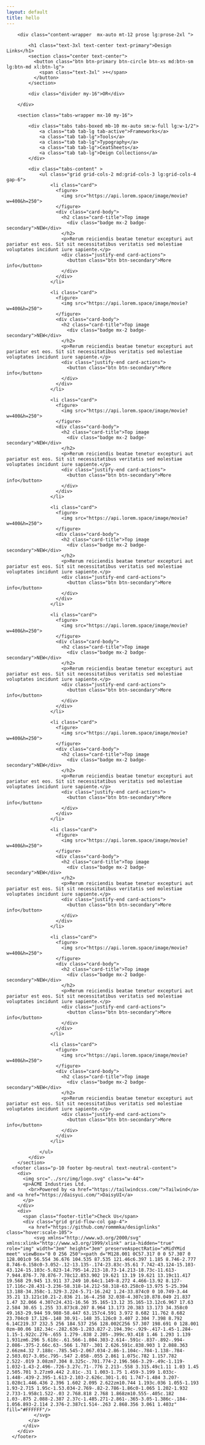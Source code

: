 ```yaml
---
layout: default
title: hello
---
```


        <div class="content-wrapper  mx-auto mt-12 prose lg:prose-2xl ">

            <h1 class="text-3xl text-center text-primary">Design Links</h1>
            <section class="center text-center">
              <button class="btn btn-primary btn-circle btn-xs md:btn-sm lg:btn-md xl:btn-lg">
                <span class="text-3xl" >+</span> 
              </button>
            </section>

            <div class="divider my-16">OR</div> 

        </div>

        <section class="tabs-wrapper mx-10 my-16">
          
            <div class="tabs tabs-boxed mb-10 mx-auto sm:w-full lg:w-1/2">
                <a class="tab tab-lg tab-active">Frameworks</a> 
                <a class="tab tab-lg">Tools</a>
                <a class="tab tab-lg">Typography</a>
                <a class="tab tab-lg">CeatSheets</a>
                <a class="tab tab-lg">Deign Collections</a>
            </div>

            <div class="tabs-content" >
                <ul class="grid grid-cols-2 md:grid-cols-3 lg:grid-cols-4 gap-6">
                    <li class="card">
                      <figure>
                        <img src="https://api.lorem.space/image/movie?w=400&h=250">
                      </figure> 
                      <div class="card-body">
                        <h2 class="card-title">Top image
                          <div class="badge mx-2 badge-secondary">NEW</div>
                        </h2> 
                        <p>Rerum reiciendis beatae tenetur excepturi aut pariatur est eos. Sit sit necessitatibus veritatis sed molestiae voluptates incidunt iure sapiente.</p> 
                        <div class="justify-end card-actions">
                          <button class="btn btn-secondary">More info</button>
                        </div>
                      </div>
                    </li>

                    <li class="card">
                      <figure>
                        <img src="https://api.lorem.space/image/movie?w=400&h=250">
                      </figure> 
                      <div class="card-body">
                        <h2 class="card-title">Top image
                          <div class="badge mx-2 badge-secondary">NEW</div>
                        </h2> 
                        <p>Rerum reiciendis beatae tenetur excepturi aut pariatur est eos. Sit sit necessitatibus veritatis sed molestiae voluptates incidunt iure sapiente.</p> 
                        <div class="justify-end card-actions">
                          <button class="btn btn-secondary">More info</button>
                        </div>
                      </div>
                    </li> 

                    <li class="card">
                      <figure>
                        <img src="https://api.lorem.space/image/movie?w=400&h=250">
                      </figure> 
                      <div class="card-body">
                        <h2 class="card-title">Top image
                          <div class="badge mx-2 badge-secondary">NEW</div>
                        </h2> 
                        <p>Rerum reiciendis beatae tenetur excepturi aut pariatur est eos. Sit sit necessitatibus veritatis sed molestiae voluptates incidunt iure sapiente.</p> 
                        <div class="justify-end card-actions">
                          <button class="btn btn-secondary">More info</button>
                        </div>
                      </div>
                    </li> 

                    <li class="card">
                      <figure>
                        <img src="https://api.lorem.space/image/movie?w=400&h=250">
                      </figure> 
                      <div class="card-body">
                        <h2 class="card-title">Top image
                          <div class="badge mx-2 badge-secondary">NEW</div>
                        </h2> 
                        <p>Rerum reiciendis beatae tenetur excepturi aut pariatur est eos. Sit sit necessitatibus veritatis sed molestiae voluptates incidunt iure sapiente.</p> 
                        <div class="justify-end card-actions">
                          <button class="btn btn-secondary">More info</button>
                        </div>
                      </div>
                    </li> 

                    <li class="card">
                      <figure>
                        <img src="https://api.lorem.space/image/movie?w=400&h=250">
                      </figure> 
                      <div class="card-body">
                        <h2 class="card-title">Top image
                          <div class="badge mx-2 badge-secondary">NEW</div>
                        </h2> 
                        <p>Rerum reiciendis beatae tenetur excepturi aut pariatur est eos. Sit sit necessitatibus veritatis sed molestiae voluptates incidunt iure sapiente.</p> 
                        <div class="justify-end card-actions">
                          <button class="btn btn-secondary">More info</button>
                        </div>
                      </div>
                    </li>  

                    <li class="card">
                      <figure>
                        <img src="https://api.lorem.space/image/movie?w=400&h=250">
                      </figure> 
                      <div class="card-body">
                        <h2 class="card-title">Top image
                          <div class="badge mx-2 badge-secondary">NEW</div>
                        </h2> 
                        <p>Rerum reiciendis beatae tenetur excepturi aut pariatur est eos. Sit sit necessitatibus veritatis sed molestiae voluptates incidunt iure sapiente.</p> 
                        <div class="justify-end card-actions">
                          <button class="btn btn-secondary">More info</button>
                        </div>
                      </div>
                    </li>  

                    <li class="card">
                      <figure>
                        <img src="https://api.lorem.space/image/movie?w=400&h=250">
                      </figure> 
                      <div class="card-body">
                        <h2 class="card-title">Top image
                          <div class="badge mx-2 badge-secondary">NEW</div>
                        </h2> 
                        <p>Rerum reiciendis beatae tenetur excepturi aut pariatur est eos. Sit sit necessitatibus veritatis sed molestiae voluptates incidunt iure sapiente.</p> 
                        <div class="justify-end card-actions">
                          <button class="btn btn-secondary">More info</button>
                        </div>
                      </div>
                    </li>  

                    <li class="card">
                      <figure>
                        <img src="https://api.lorem.space/image/movie?w=400&h=250">
                      </figure> 
                      <div class="card-body">
                        <h2 class="card-title">Top image
                          <div class="badge mx-2 badge-secondary">NEW</div>
                        </h2> 
                        <p>Rerum reiciendis beatae tenetur excepturi aut pariatur est eos. Sit sit necessitatibus veritatis sed molestiae voluptates incidunt iure sapiente.</p> 
                        <div class="justify-end card-actions">
                          <button class="btn btn-secondary">More info</button>
                        </div>
                      </div>
                    </li>  

                    <li class="card">
                      <figure>
                        <img src="https://api.lorem.space/image/movie?w=400&h=250">
                      </figure> 
                      <div class="card-body">
                        <h2 class="card-title">Top image
                          <div class="badge mx-2 badge-secondary">NEW</div>
                        </h2> 
                        <p>Rerum reiciendis beatae tenetur excepturi aut pariatur est eos. Sit sit necessitatibus veritatis sed molestiae voluptates incidunt iure sapiente.</p> 
                        <div class="justify-end card-actions">
                          <button class="btn btn-secondary">More info</button>
                        </div>
                      </div>
                    </li> 

                </ul>
            </div>
        </section>
      <footer class="p-10 footer bg-neutral text-neutral-content">
        <div>
          <img src="../src/img/logo.svg" class="w-44">
          <p>ACME Industries Ltd.
            <br>Powered by <a href="https://tailwindcss.com/">Tailwind</a> and <a href="https://daisyui.com/">DaisyUI</a>
          </p>
        </div> 
        <div>
          <span class="footer-title">Check Us</span> 
          <div class="grid grid-flow-col gap-4">
            <a href="https://github.com/rommmka/designlinks" class="hover:scale-105">
              <svg xmlns="http://www.w3.org/2000/svg" xmlns:xlink="http://www.w3.org/1999/xlink" aria-hidden="true" role="img" width="3em" height="3em" preserveAspectRatio="xMidYMid meet" viewBox="0 0 256 250"><path d="M128.001 0C57.317 0 0 57.307 0 128.001c0 56.554 36.676 104.535 87.535 121.46c6.397 1.185 8.746-2.777 8.746-6.158c0-3.052-.12-13.135-.174-23.83c-35.61 7.742-43.124-15.103-43.124-15.103c-5.823-14.795-14.213-18.73-14.213-18.73c-11.613-7.944.876-7.78.876-7.78c12.853.902 19.621 13.19 19.621 13.19c11.417 19.568 29.945 13.911 37.249 10.64c1.149-8.272 4.466-13.92 8.127-17.116c-28.431-3.236-58.318-14.212-58.318-63.258c0-13.975 5-25.394 13.188-34.358c-1.329-3.224-5.71-16.242 1.24-33.874c0 0 10.749-3.44 35.21 13.121c10.21-2.836 21.16-4.258 32.038-4.307c10.878.049 21.837 1.47 32.066 4.307c24.431-16.56 35.165-13.12 35.165-13.12c6.967 17.63 2.584 30.65 1.255 33.873c8.207 8.964 13.173 20.383 13.173 34.358c0 49.163-29.944 59.988-58.447 63.157c4.591 3.972 8.682 11.762 8.682 23.704c0 17.126-.148 30.91-.148 35.126c0 3.407 2.304 7.398 8.792 6.14C219.37 232.5 256 184.537 256 128.002C256 57.307 198.691 0 128.001 0zm-80.06 182.34c-.282.636-1.283.827-2.194.39c-.929-.417-1.45-1.284-1.15-1.922c.276-.655 1.279-.838 2.205-.399c.93.418 1.46 1.293 1.139 1.931zm6.296 5.618c-.61.566-1.804.303-2.614-.591c-.837-.892-.994-2.086-.375-2.66c.63-.566 1.787-.301 2.626.591c.838.903 1 2.088.363 2.66zm4.32 7.188c-.785.545-2.067.034-2.86-1.104c-.784-1.138-.784-2.503.017-3.05c.795-.547 2.058-.055 2.861 1.075c.782 1.157.782 2.522-.019 3.08zm7.304 8.325c-.701.774-2.196.566-3.29-.49c-1.119-1.032-1.43-2.496-.726-3.27c.71-.776 2.213-.558 3.315.49c1.11 1.03 1.45 2.505.701 3.27zm9.442 2.81c-.31 1.003-1.75 1.459-3.199 1.033c-1.448-.439-2.395-1.613-2.103-2.626c.301-1.01 1.747-1.484 3.207-1.028c1.446.436 2.396 1.602 2.095 2.622zm10.744 1.193c.036 1.055-1.193 1.93-2.715 1.95c-1.53.034-2.769-.82-2.786-1.86c0-1.065 1.202-1.932 2.733-1.958c1.522-.03 2.768.818 2.768 1.868zm10.555-.405c.182 1.03-.875 2.088-2.387 2.37c-1.485.271-2.861-.365-3.05-1.386c-.184-1.056.893-2.114 2.376-2.387c1.514-.263 2.868.356 3.061 1.403z" fill="#FFFFFF"/>
              </svg>
            </a> 
          </div>
        </div>
      </footer>